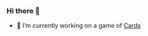 ### Hi there 👋
- 🔭 I’m currently working on a game of [Cards](https://github.com/elviseshikena/whot-app)

<!--
**elviseshikena/elviseshikena** is a ✨ _special_ ✨ repository because its `README.md` (this file) appears on your GitHub profile.

Here are some ideas to get you started:

- 👯 I’m looking to collaborate on ...
- 🤔 I’m looking for help with ...
- 💬 Ask me about ...
- 📫 How to reach me: ...
- 😄 Pronouns: ...
- ⚡ Fun fact: ...
-->

